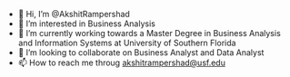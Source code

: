 - 👋 Hi, I’m @AkshitRampershad
- 👀 I’m interested in Business Analysis 
- 🌱 I’m currently working towards a Master Degree in Business Analysis and Information Systems at University of Southern Florida 
- 💞️ I’m looking to collaborate on Business Analyst and Data Analyst 
- 📫 How to reach me throug akshitrampershad@usf.edu 

<!---
AkshitRampershad/AkshitRampershad is a ✨ special ✨ repository because its `README.md` (this file) appears on your GitHub profile.
You can click the Preview link to take a look at your changes.
--->
